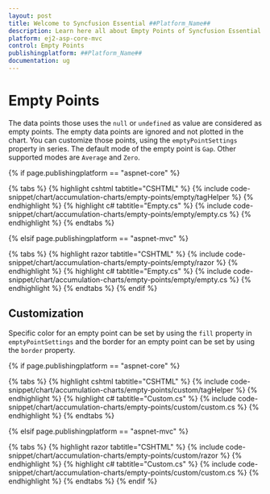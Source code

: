 ```yaml
---
layout: post
title: Welcome to Syncfusion Essential ##Platform_Name##
description: Learn here all about Empty Points of Syncfusion Essential ##Platform_Name## widgets based on HTML5 and jQuery.
platform: ej2-asp-core-mvc
control: Empty Points
publishingplatform: ##Platform_Name##
documentation: ug
---
```



# Empty Points

The data points those uses the `null` or `undefined` as value are considered as empty points. The empty data points
are ignored and not plotted in the chart. You can customize those points, using the `emptyPointSettings` property in
series. The default mode of the empty point is `Gap`. Other supported modes are `Average` and `Zero`.

{% if page.publishingplatform == "aspnet-core" %}

{% tabs %}
{% highlight cshtml tabtitle="CSHTML" %}
{% include code-snippet/chart/accumulation-charts/empty-points/empty/tagHelper %}
{% endhighlight %}
{% highlight c# tabtitle="Empty.cs" %}
{% include code-snippet/chart/accumulation-charts/empty-points/empty/empty.cs %}
{% endhighlight %}
{% endtabs %}

{% elsif page.publishingplatform == "aspnet-mvc" %}

{% tabs %}
{% highlight razor tabtitle="CSHTML" %}
{% include code-snippet/chart/accumulation-charts/empty-points/empty/razor %}
{% endhighlight %}
{% highlight c# tabtitle="Empty.cs" %}
{% include code-snippet/chart/accumulation-charts/empty-points/empty/empty.cs %}
{% endhighlight %}
{% endtabs %}
{% endif %}



## Customization

Specific color for an empty point can be set by using the `fill` property in `emptyPointSettings` and the
border for an empty point can be set by using the `border` property.

{% if page.publishingplatform == "aspnet-core" %}

{% tabs %}
{% highlight cshtml tabtitle="CSHTML" %}
{% include code-snippet/chart/accumulation-charts/empty-points/custom/tagHelper %}
{% endhighlight %}
{% highlight c# tabtitle="Custom.cs" %}
{% include code-snippet/chart/accumulation-charts/empty-points/custom/custom.cs %}
{% endhighlight %}
{% endtabs %}

{% elsif page.publishingplatform == "aspnet-mvc" %}

{% tabs %}
{% highlight razor tabtitle="CSHTML" %}
{% include code-snippet/chart/accumulation-charts/empty-points/custom/razor %}
{% endhighlight %}
{% highlight c# tabtitle="Custom.cs" %}
{% include code-snippet/chart/accumulation-charts/empty-points/custom/custom.cs %}
{% endhighlight %}
{% endtabs %}
{% endif %}

